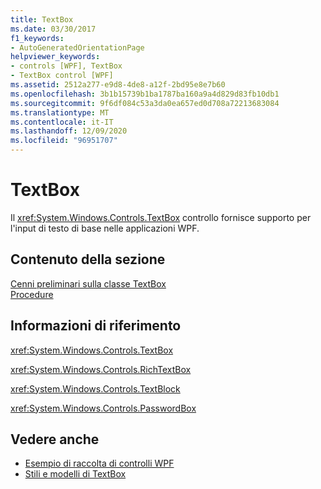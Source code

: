 ```yaml
---
title: TextBox
ms.date: 03/30/2017
f1_keywords:
- AutoGeneratedOrientationPage
helpviewer_keywords:
- controls [WPF], TextBox
- TextBox control [WPF]
ms.assetid: 2512a277-e9d8-4de8-a12f-2bd95e8e7b60
ms.openlocfilehash: 3b1b15739b1ba1787ba160a9a4d829d83fb10db1
ms.sourcegitcommit: 9f6df084c53a3da0ea657ed0d708a72213683084
ms.translationtype: MT
ms.contentlocale: it-IT
ms.lasthandoff: 12/09/2020
ms.locfileid: "96951707"
---
```

# <a name="textbox"></a>TextBox
Il <xref:System.Windows.Controls.TextBox> controllo fornisce supporto per l'input di testo di base nelle applicazioni WPF.  
  
## <a name="in-this-section"></a>Contenuto della sezione  
 [Cenni preliminari sulla classe TextBox](textbox-overview.md)  
 [Procedure](textbox-how-to-topics.md)  
  
## <a name="reference"></a>Informazioni di riferimento  
 <xref:System.Windows.Controls.TextBox>  
  
 <xref:System.Windows.Controls.RichTextBox>  
  
 <xref:System.Windows.Controls.TextBlock>  
  
 <xref:System.Windows.Controls.PasswordBox>  
  
## <a name="see-also"></a>Vedere anche

- [Esempio di raccolta di controlli WPF](https://github.com/Microsoft/WPF-Samples/tree/master/Getting%20Started/ControlsAndLayout)
- [Stili e modelli di TextBox](textbox-styles-and-templates.md)
